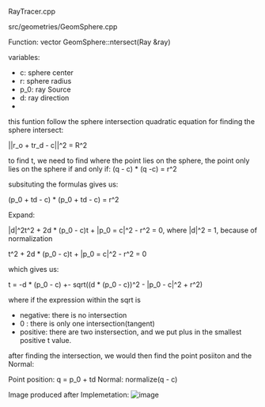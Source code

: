 RayTracer.cpp




src/geometries/GeomSphere.cpp

Function: vector<Intersection> GeomSphere::ntersect(Ray &ray)

variables:
- c: sphere center
- r: sphere radius
- p_0: ray Source
- d: ray direction
- 
this funtion follow the sphere intersection quadratic equation for finding the sphere intersect:

||r_o + tr_d - c||^2 = R^2

to find t, we need to find where the point lies on the sphere, the point only lies on the sphere if and only if: (q - c) * (q -c) = r^2

subsituting the formulas gives us:

(p_0 + td - c) * (p_0 + td - c) = r^2

Expand:

|d|^2t^2 + 2d * (p_0 - c)t + |p_0 = c|^2 - r^2 = 0,
where |d|^2 = 1, because of normalization

t^2 + 2d * (p_0 - c)t + |p_0 = c|^2 - r^2 = 0

which gives us:

t = -d * (p_0 - c) +- sqrt((d * (p_0 - c))^2 - |p_0 - c|^2 + r^2)

where if the expression within the sqrt is
  - negative: there is no intersection
  - 0 : there is only one intersection(tangent)
  - positive: there are two instersection, and we put plus in the smallest positive t value.

after finding the intersection, we would then find the point posiiton and the Normal:

Point position: q = p_0 + td
Normal: normalize(q - c)

Image produced after Implemetation:
![image](image/Task2.1.png)

